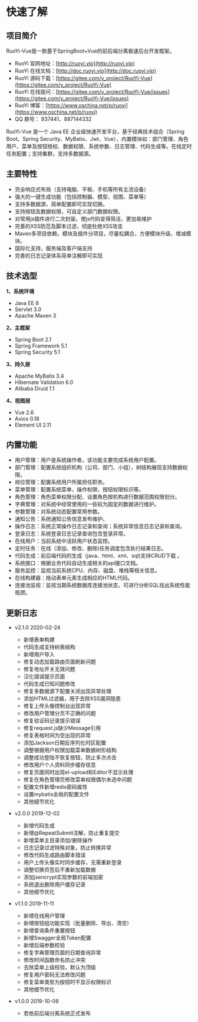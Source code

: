 # 快速了解

## 项目简介

RuoYi-Vue是一款基于SpringBoot+Vue的前后端分离极速后台开发框架。

* RuoYi 官网地址：[http://ruoyi.vip](http://ruoyi.vip)
* RuoYi 在线文档：[http://doc.ruoyi.vip](http://doc.ruoyi.vip)
* RuoYi 源码下载：[https://gitee.com/y_project/RuoYi-Vue](https://gitee.com/y_project/RuoYi-Vue)
* RuoYi 在线提问：[https://gitee.com/y_project/RuoYi-Vue/issues](https://gitee.com/y_project/RuoYi-Vue/issues)
* RuoYi 博客：[https://www.oschina.net/p/ruoyi](https://www.oschina.net/p/ruoyi)
* QQ 群号： 937441、887144332

RuoYi-Vue 是一个 Java EE 企业级快速开发平台，基于经典技术组合（Spring Boot、Spring Security、MyBatis、Jwt、Vue），内置模块如：部门管理、角色用户、菜单及按钮授权、数据权限、系统参数、日志管理、代码生成等。在线定时任务配置；支持集群，支持多数据源。

## 主要特性

* 完全响应式布局（支持电脑、平板、手机等所有主流设备）
* 强大的一键生成功能（包括控制器、模型、视图、菜单等）
* 支持多数据源，简单配置即可实现切换。
* 支持按钮及数据权限，可自定义部门数据权限。
* 对常用js插件进行二次封装，使js代码变得简洁，更加易维护
* 完善的XSS防范及脚本过滤，彻底杜绝XSS攻击
* Maven多项目依赖，模块及插件分项目，尽量松耦合，方便模块升级、增减模块。
* 国际化支持，服务端及客户端支持
* 完善的日志记录体系简单注解即可实现

## 技术选型

**1、系统环境**

- Java EE 8
- Servlet 3.0
- Apache Maven 3

**2、主框架**

- Spring Boot 2.1
- Spring Framework 5.1
- Spring Security 5.1

**3、持久层**

- Apache MyBatis 3.4
- Hibernate Validation 6.0
- Alibaba Druid 1.1

**4、视图层**

- Vue 2.6
- Axios 0.18
- Element UI 2.11


## 内置功能

* 用户管理：用户是系统操作者，该功能主要完成系统用户配置。
* 部门管理：配置系统组织机构（公司、部门、小组），树结构展现支持数据权限。
* 岗位管理：配置系统用户所属担任职务。
* 菜单管理：配置系统菜单，操作权限，按钮权限标识等。
* 角色管理：角色菜单权限分配、设置角色按机构进行数据范围权限划分。
* 字典管理：对系统中经常使用的一些较为固定的数据进行维护。
* 参数管理：对系统动态配置常用参数。
* 通知公告：系统通知公告信息发布维护。
* 操作日志：系统正常操作日志记录和查询；系统异常信息日志记录和查询。
* 登录日志：系统登录日志记录查询包含登录异常。
* 在线用户：当前系统中活跃用户状态监控。
* 定时任务：在线（添加、修改、删除)任务调度包含执行结果日志。
* 代码生成：前后端代码的生成（java、html、xml、sql)支持CRUD下载 。
* 系统接口：根据业务代码自动生成相关的api接口文档。
* 服务监控：监视当前系统CPU、内存、磁盘、堆栈等相关信息。
* 在线构建器：拖动表单元素生成相应的HTML代码。
* 连接池监视：监视当期系统数据库连接池状态，可进行分析SQL找出系统性能瓶颈。

## 更新日志

* v2.1.0 2020-02-24

	* 新增表单构建
	* 代码生成支持树表结构
	* 新增用户导入
	* 修复动态加载路由页面刷新问题
    * 修复地址开关无效问题
	* 汉化错误提示页面
	* 代码生成已知问题修改
	* 修复多数据源下配置关闭出现异常处理
	* 添加HTML过滤器，用于去除XSS漏洞隐患
	* 修复上传头像控制台出现异常
	* 修改用户管理分页不正确的问题
	* 修复验证码记录提示错误
	* 修复request.js缺少Message引用
	* 修复表格时间为空出现的异常
	* 添加Jackson日期反序列化时区配置
	* 调整根据用户权限加载菜单数据树形结构
	* 调整成功登陆不恢复按钮，防止多次点击
	* 修改用户个人资料同步缓存信息
    * 修复页面同时出现el-upload和Editor不显示处理
	* 修复在角色管理页修改菜单权限偶尔未选中问题
    * 配置文件新增redis密码属性
	* 设置mybatis全局的配置文件
	* 其他细节优化

* v2.0.0 2019-12-02

	* 新增代码生成
	* 新增@RepeatSubmit注解，防止重复提交
	* 新增菜单主目录添加/删除操作
	* 日志记录过滤特殊对象，防止转换异常
	* 修改代码生成路由脚本错误
	* 用户上传头像实时同步缓存，无需重新登录
	* 调整切换页签后不重新加载数据
	* 添加jsencrypt实现参数的前端加密
	* 系统退出删除用户缓存记录
	* 其他细节优化

* v1.1.0 2019-11-11

	* 新增在线用户管理
	* 新增按钮组功能实现（批量删除、导出、清空）
	* 新增查询条件重置按钮
	* 新增Swagger全局Token配置
	* 新增后端参数校验
	* 修复字典管理页面的日期查询异常
	* 修改时间函数命名防止冲突
	* 去除菜单上级校验，默认为顶级
	* 修复用户密码无法修改问题
	* 修复菜单类型为按钮时不显示权限标识
	* 其他细节优化
	
* v1.0.0 2019-10-08

	* 若依前后端分离系统正式发布